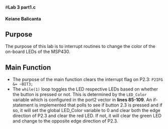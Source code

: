 #**Lab 3 part1.c**
#### Keiane Balicanta
## Purpose
The purpose of this lab is to interrupt routines to change the color of the on-board LEDs of the MSP430.

## Main Function
* The purpose of the main function clears the interrupt flag on P2.3: `P2IFG &= ~BIT3;`
* The `while(1)` loop toggles the LED respective LEDs based on whether the button is pressed or not. This is determined by the `LED_Color` variable which is configured in the port2 vector in **lines 85-109**. An if-statement is implemented that polls to see if button 2.3 is pressed and if so, it will set the global LED_Color variable to 0 and clear both the edge direction of P2.3 and clear the red LED. If not, it will clear the green LED and change to the opposite edge direction of P2.3.


